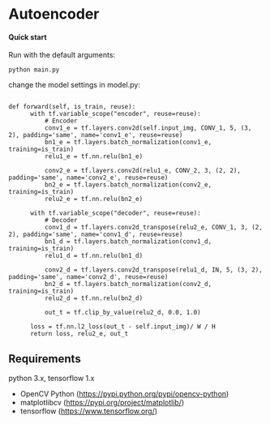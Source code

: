 Autoencoder
=======

#### Quick start
Run with the default arguments:

```
python main.py
```

change the model settings in model.py:

```

def forward(self, is_train, reuse):
      with tf.variable_scope("encoder", reuse=reuse):
          # Encoder
          conv1_e = tf.layers.conv2d(self.input_img, CONV_1, 5, (3, 2), padding='same', name='conv1_e', reuse=reuse)
          bn1_e = tf.layers.batch_normalization(conv1_e, training=is_train)
          relu1_e = tf.nn.relu(bn1_e)

          conv2_e = tf.layers.conv2d(relu1_e, CONV_2, 3, (2, 2), padding='same', name='conv2_e', reuse=reuse)
          bn2_e = tf.layers.batch_normalization(conv2_e, training=is_train)
          relu2_e = tf.nn.relu(bn2_e)

      with tf.variable_scope("decoder", reuse=reuse):
          # Decoder
          conv1_d = tf.layers.conv2d_transpose(relu2_e, CONV_1, 3, (2, 2), padding='same', name='conv1_d', reuse=reuse)
          bn1_d = tf.layers.batch_normalization(conv1_d, training=is_train)
          relu1_d = tf.nn.relu(bn1_d)

          conv2_d = tf.layers.conv2d_transpose(relu1_d, IN, 5, (3, 2), padding='same', name='conv2_d', reuse=reuse)
          bn2_d = tf.layers.batch_normalization(conv2_d, training=is_train)
          relu2_d = tf.nn.relu(bn2_d)

          out_t = tf.clip_by_value(relu2_d, 0.0, 1.0)

      loss = tf.nn.l2_loss(out_t - self.input_img)/ W / H
      return loss, relu2_e, out_t
```

Requirements
------------
python 3.x, tensorflow 1.x

- OpenCV Python (https://pypi.python.org/pypi/opencv-python)
- matplotlibcv (https://pypi.org/project/matplotlib/)
- tensorflow (https://www.tensorflow.org/)
